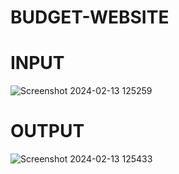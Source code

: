 # BUDGET-WEBSITE


# INPUT

![Screenshot 2024-02-13 125259](https://github.com/Naveensan123/BUDGET-WEBSITE/assets/95761973/046532ca-8c96-4916-8f12-a536b2ed3b61)

# OUTPUT

![Screenshot 2024-02-13 125433](https://github.com/Naveensan123/BUDGET-WEBSITE/assets/95761973/e47e5821-fdab-4045-ad4d-69efce56673d)


